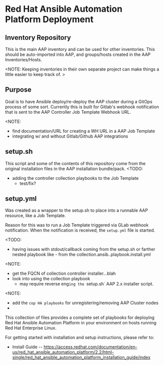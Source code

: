 Red Hat Ansible Automation Platform Deployment
==============================================

## Inventory Repository
This is the main AAP inventory and can be used
for other inventories.  This should be auto-imported
into AAP, and groups/hosts created in the AAP 
Inventories/Hosts.

<NOTE: Keeping inventories in their own separate project 
can make things a little easier to keep track of. >

## Purpose
Goal is to have Ansible deploy/re-deploy the AAP cluster 
during a GitOps process of some sort.  Currently this is
built for Gitlab's webhook notification that is sent 
to the AAP Controller Job Template Webhook URL.  

<NOTE: 
- find documentation/URL for creating a WH URL in a AAP Job Template
- integrating w/ and without Gitlab/Github AAP integrations
>


## setup.sh

This script and some of the contents of this repository come from
the original installation files in the AAP installation
bundle/pack.
<TODO: 
- adding the controller collection playbooks to the Job Template
  - test/fix?
>

## setup.yml
Was created as a wrapper to the setup.sh to place into a runnable
AAP resource, like a Job Template.  

Reason for this was to run a Job Template triggered via GLab
webhook notification.  When the notification is received, the 
`setup.yml` file is started.  

<TODO: 
- having issues with stdout/callback coming from the setup.sh or farther
nested playbook like - from the collection.ansib..playbook.install.yml  
>

<NOTE: 
- get the FQCN of collection controller installer...blah
- look into using the collection playbook
  - may require reverse eng`ing the `setup.sh` AAP 2.x 
    installer script.
>


<NOTE:
- add the `cop HA playbooks` for unregistering/removing AAP Cluster
nodes
- 
>

This collection of files provides a complete set of playbooks for deploying
Red Hat Ansible Automation Platform in your environment on hosts running
Red Hat Enterprise Linux.

For getting started with installation and setup instructions, please refer to:

- Install Guide -- https://access.redhat.com/documentation/en-us/red_hat_ansible_automation_platform/2.2/html-single/red_hat_ansible_automation_platform_installation_guide/index
>
